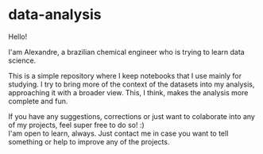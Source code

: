 # data-analysis

Hello!  

I'am Alexandre, a brazilian chemical engineer who is trying to learn data science.  

This is a simple repository where I keep notebooks that I use mainly for studying. 
I try to bring more of the context of the datasets into my analysis, approaching it with a broader view. This, I think, makes the analysis more complete and fun.  

If you have any suggestions, corrections or just want to colaborate into any of my projects, feel super free to do so! :)  
I'am open to learn, always. Just contact me in case you want to tell something or help to improve any of the projects.
